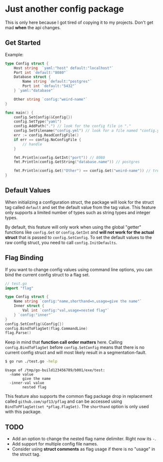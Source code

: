 # Just another config package

This is only here because I got tired of copying it to my projects. Don't get mad **when** the api changes.

## Get Started

Example:

```go
type Config struct {
    Host string  `yaml:"host" default:"localhost"`
    Port int `default:"8080"`
    Database struct {
        Name string `default:"postgres"`
        Port int `default:"5432"`
    } `yaml:"database"`

    Other string `config:"weird-name"`
}

func main() {
    config.SetConfig(&Config{})
    config.SetType("yaml")
    config.AddPath(".") // look for the config file in "."
    config.SetFilename("config.yml") // look for a file named "config.yaml"
    err := config.ReadConfigFile()
    if err == config.NoConfigFile {
        // handle
    }

    fmt.Println(config.GetInt("port")) // 8080
    fmt.Println(config.GetString("database.name")) // postgres

    fmt.Println(config.Get("Other") == config.Get("weird-name")) // true
}
```

## Default Values

When initializing a configuration struct, the package will look for the struct
tag called `default` and set the default value from the tag value. This feature
only supports a limited number of types such as string types and integer types.

By default, this feature will only work when using the global "getter"
functions like `config.Get` or `config.GetInt` and **will not work for the
actual struct** that is passed to `config.SetConfig`. To set the default
values to the raw config struct, you need to call `config.InitDefaults`.


## Flag Binding

If you want to change config values using command line options, you can bind
the current config struct to a flag set.

```go
// test.go
import "flag"

type Config struct {
    Name string `config:"name,shorthand=n,usage=give the name"`
    Inner struct {
        Val int `config:"val,usage=nested flag"`
    } `config:"inner"`
}
config.SetConfig(&Config{})
config.BindToFlagSet(flag.CommandLine)
flag.Parse()
```

Keep in mind that **function call order matters** here. Calling
`config.BindToFlagSet` before `config.SetConfig` means that there is no current
config struct and will most likely result in a segmentation-fault.

```sh
$ go run ./test.go -help
```

```
Usage of /tmp/go-build123456789/b001/exe/test:
  -name value
        give the name
  -inner-val value
        nested flag
```

This feature also supports the common flag package drop in replacement called
`github.com/spf13/pflag` and can be accessed using `BindToPFlagSet(set *pflag.FlagSet)`.
The `shorthand` option is only used with this package.

## TODO

- Add an option to change the nested flag name delimiter. Right now its `-`.
- Add support for multiple config file names.
- Consider using **struct comments** as flag usage if there is no "usage" in the
  struct tag.
